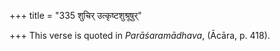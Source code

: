+++
title = "335 शुचिर् उत्कृष्टशुश्रूषुर्"

+++
This verse is quoted in *Parāśaramādhava*, (Ācāra, p. 418).


